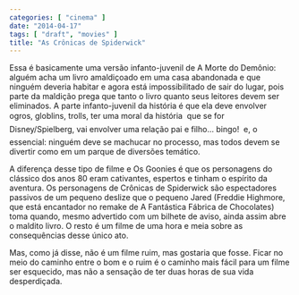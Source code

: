```yaml
---
categories: [ "cinema" ]
date: "2014-04-17"
tags: [ "draft", "movies" ]
title: "As Crônicas de Spiderwick"
---
```

Essa é basicamente uma versão infanto-juvenil de A Morte do Demônio:
alguém acha um livro amaldiçoado em uma casa abandonada e que ninguém
deveria habitar e agora está impossibilitado de sair do lugar, pois
parte da maldição prega que tanto o livro quanto seus leitores devem
ser eliminados. A parte infanto-juvenil da história é que ela deve
envolver ogros, globlins, trolls, ter uma moral da história  que se for
Disney/Spielberg, vai envolver uma relação pai e filho... bingo!  e,
o essencial: ninguém deve se machucar no processo, mas todos devem se
divertir como em um parque de diversões temático.

A diferença desse tipo de filme e Os Goonies é que os personagens do
clássico dos anos 80 eram cativantes, espertos e tinham o espírito da
aventura. Os personagens de Crônicas de Spiderwick são espectadores
passivos de um pequeno deslize que o pequeno Jared (Freddie Highmore,
que está encantador no remake de A Fantástica Fábrica de Chocolates)
toma quando, mesmo advertido com um bilhete de aviso, ainda assim
abre o maldito livro. O resto é um filme de uma hora e meia sobre as
consequências desse único ato.

Mas, como já disse, não é um filme ruim, mas gostaria que fosse. Ficar
no meio do caminho entre o bom e o ruim é o caminho mais fácil para
um filme ser esquecido, mas não a sensação de ter duas horas de sua
vida desperdiçada.
